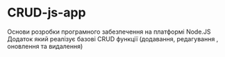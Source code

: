 # CRUD-js-app
Основи розробки програмного забезпечення на платформі Node.JS
Додаток який реалізує базові CRUD функції (додавання, редагування , оновлення та видалення)
